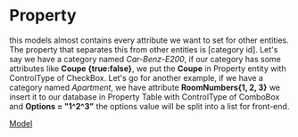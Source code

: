 # Property

this models almost contains every attribute we want to set for other entities.
The property that separates this from other entities is [category id].
Let's say we have a category named _Car-Benz-E200_, if our category has some attributes like **Coupe {true:false}**,
we put the **Coupe** in Property entity with ControlType of CheckBox. Let's go for another example, if we have a category named _Apartment_, we have attribute **RoomNumbers{1, 2, 3}**
we insert it to our database in Property Table with ControlType of ComboBox and **Options = "1^2^3"**
the options value will be split into a list for front-end.

[Model](../../../Src/BG.CampusLife.Domain/Entities/Property.cs)

